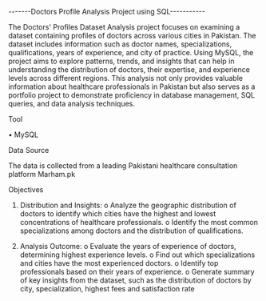 -------Doctors Profile Analysis Project using SQL-----------

The Doctors' Profiles Dataset Analysis project focuses on examining a dataset containing profiles of doctors across various cities in Pakistan. The dataset includes information such as doctor names, specializations, qualifications, years of experience, and city of practice. Using MySQL, the project aims to explore patterns, trends, and insights that can help in understanding the distribution of doctors, their expertise, and experience levels across different regions.
This analysis not only provides valuable information about healthcare professionals in Pakistan but also serves as a portfolio project to demonstrate proficiency in database management, SQL queries, and data analysis techniques.

Tool

•	MySQL


Data Source

The data is collected from a leading Pakistani healthcare consultation platform Marham.pk

Objectives
1.	Distribution and Insights:
o	Analyze the geographic distribution of doctors to identify which cities have the highest and lowest concentrations of healthcare professionals.
o	Identify the most common specializations among doctors and the distribution of qualifications.

2.	Analysis Outcome:
o	Evaluate the years of experience of doctors, determining highest experience levels.
o	Find out which specializations and cities have the most experienced doctors.
o	Identify top professionals based on their years of experience.
o	Generate summary of key insights from the dataset, such as the distribution of doctors by city, specialization, highest fees and satisfaction rate

